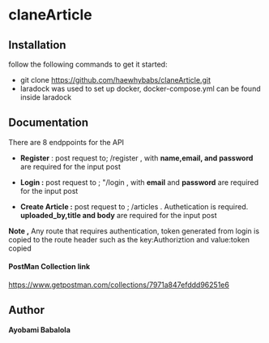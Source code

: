 # claneArticle
    
    
## Installation
follow the following commands to get it started:

* git clone https://github.com/haewhybabs/claneArticle.git
* laradock was used to set up docker, docker-compose.yml can be found inside laradock 

## Documentation
There are 8 endppoints for the API

* **Register** : post request to;   /register , with **name,email, and password** are required for the input post

*  **Login :** post request to ; "/login , with **email** and **password** are required for the input post

* **Create Article :** post request to ; /articles . Authetication is required.  **uploaded_by,title and body** are required for the input post



**Note ,** Any route that requires authentication, token generated from login is copied to the route header such as the key:Authoriztion and value:token copied



#### PostMan Collection link
https://www.getpostman.com/collections/7971a847efddd96251e6

## Author
**Ayobami Babalola**


